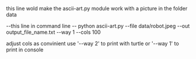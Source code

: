 this line wold make the ascii-art.py module work with a picture in the folder data

--this line in command line --	python ascii-art.py --file data/robot.jpeg  --out output_file_name.txt --way 1 --cols 100

adjust cols as convinient
use '--way 2' to print with turtle or '--way 1' to print in console

